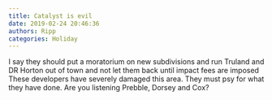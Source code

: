 ```yaml
---
title: Catalyst is evil
date: 2019-02-24 20:46:36
authors: Ripp
categories: Holiday
---
```


 I say they should put a moratorium on new subdivisions and run Truland and DR Horton out of town and not let them back until impact fees are imposed
These developers have severely damaged this area.   They must psy for what they have done.   Are you listening Prebble, Dorsey
and Cox?